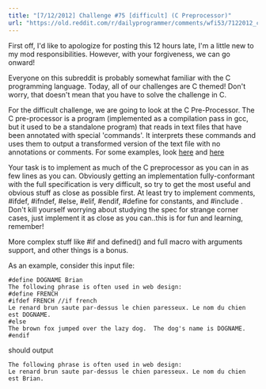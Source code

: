 ```yaml
---
title: "[7/12/2012] Challenge #75 [difficult] (C Preprocessor)"
url: "https://old.reddit.com/r/dailyprogrammer/comments/wfi53/7122012_challenge_75_difficult_c_preprocessor/"
---
```


First off, I'd like to apologize for posting this 12 hours late, I'm a little new to my mod responsibilities.  However, with your forgiveness, we can go onward!

Everyone on this subreddit is probably somewhat familiar with the C programming language.
Today, all of our challenges are C themed!  Don't worry, that doesn't mean that you have to solve the challenge in C.

For the difficult challenge, we are going to look at the C Pre-Processor.  The C pre-processor is a program (implemented as a compilation pass in gcc, but it used to be a standalone program) that reads in text files that have been annotated with special 'commands'.  It interprets these commands and uses them to output a transformed version of the text file with no annotations or comments.    For some examples, look [here](http://www.cs.utah.edu/dept/old/texinfo/cpp/cpp.html#SEC2) and [here](http://en.wikipedia.org/wiki/C_preprocessor)

Your task is to implement as much of the C preprocessor as you can in as few lines as you can.  Obviously getting an implementation fully-conformant with the full specification is very difficult, so try to get the most useful and obvious stuff as close as possible first.  At least try to implement comments, #ifdef, #ifndef, #else, #elif, #endif, #define for constants, and #include .  Don't kill yourself worrying about studying the spec for strange corner cases, just implement it as close as you can..this is for fun and learning, remember!

More complex stuff like #if and defined() and full macro with arguments support, and other things is a bonus.

As an example, consider this input file:

    #define DOGNAME Brian
    The following phrase is often used in web design:
    #define FRENCH
    #ifdef FRENCH //if french
    Le renard brun saute par-dessus le chien paresseux. Le nom du chien est DOGNAME.
    #else
    The brown fox jumped over the lazy dog.  The dog's name is DOGNAME.
    #endif

should output

    The following phrase is often used in web design:
    Le renard brun saute par-dessus le chien paresseux. Le nom du chien est Brian.
  